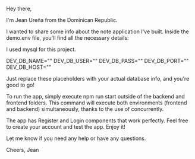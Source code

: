 Hey there,

I'm Jean Ureña from the Dominican Republic.

I wanted to share some info about the note application I've built. Inside the demo.env file, you'll find all the necessary details:

I used mysql for this project.

DEV_DB_NAME=""
DEV_DB_USER=""
DEV_DB_PASS=""
DEV_DB_PORT=""
DEV_DB_HOST=""

Just replace these placeholders with your actual database info, and you're good to go!

To run the app, simply execute npm run start outside of the backend and frontend folders. This command will execute both environments (frontend and backend) simultaneously, thanks to the use of concurrently.

The app has Register and Login components that work perfectly. Feel free to create your account and test the app. Enjoy it!

Let me know if you need any help or have any questions.

Cheers,
Jean



